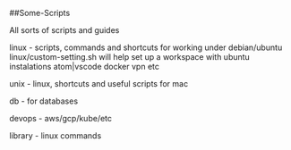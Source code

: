 ##Some-Scripts

All sorts of scripts and guides

linux - scripts,
commands and shortcuts for working under debian/ubuntu
linux/custom-setting.sh will help set up a workspace with ubuntu instalations atom|vscode docker vpn etc

unix - linux, shortcuts and useful scripts for mac

db - for databases

devops - aws/gcp/kube/etc

library - linux commands
